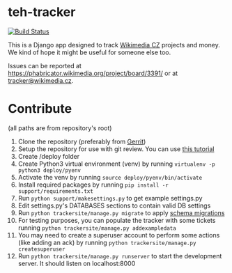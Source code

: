 teh-tracker
===========
[![Build Status](https://integration.wikimedia.org/ci/job/wikimedia-cz-tracker-tox-docker/badge/icon)](https://integration.wikimedia.org/ci/view/WMF/job/wikimedia-cz-tracker-tox-docker/)

This is a Django app designed to track [Wikimedia CZ](https://www.wikimedia.cz/) projects and money. We kind of hope it might be useful for someone else too.

Issues can be reported at https://phabricator.wikimedia.org/project/board/3391/ or at tracker@wikimedia.cz.

# Contribute

(all paths are from repository's root)

1. Clone the repository (preferably from [Gerrit](https://gerrit.wikimedia.org/r/admin/projects/wikimedia-cz/tracker))
2. Setup the repository for use with git review. You can use [this tutorial](https://www.mediawiki.org/wiki/Gerrit/Tutorial)
3. Create /deploy folder
4. Create Python3 virtual environment (venv) by running `virtualenv -p python3 deploy/pyenv`
5. Activate the venv by running `source deploy/pyenv/bin/activate`
6. Install required packages by running `pip install -r support/requirements.txt`
7. Run `python support/makesettings.py` to get example settings.py
8. Edit settings.py's DATABASES sections to contain valid DB settings
9. Run `python trackersite/manage.py migrate` to apply [schema migrations](https://en.wikipedia.org/wiki/Schema_migration)
10. For testing purposes, you can populate the tracker with some tickets running `python trackersite/manage.py addexampledata`
11. You may need to create a superuser account to perform some actions (like adding an ack) by running `python trackersite/manage.py createsuperuser`
12. Run `python trackersite/manage.py runserver` to start the development server. It should listen on localhost:8000
